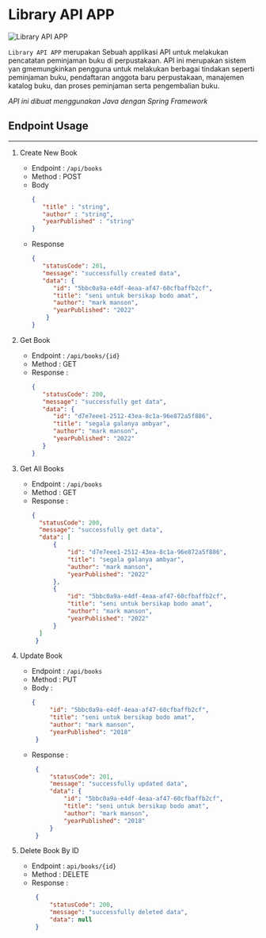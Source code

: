 # Library API APP
![Library API APP](https://github.com/Leeroyakbar/library_api/assets/71091549/2ee58d02-0e24-4946-931a-fe5637616d0f)

`Library API APP` merupakan Sebuah applikasi API untuk melakukan pencatatan peminjaman buku di perpustakaan. API ini merupakan sistem yan gmemungkinkan pengguna untuk melakukan berbagai tindakan seperti peminjaman buku, pendaftaran anggota baru perpustakaan, manajemen katalog buku, dan proses peminjaman serta pengembalian buku.

*API ini dibuat menggunakan Java dengan Spring Framework*

## Endpoint Usage
---
1. Create New Book
   - Endpoint : `/api/books`
   - Method   : POST
   - Body
     ```JSON
     {
        "title" : "string",
        "author" : "string",
        "yearPublished" : "string"
     }
     ```
   - Response
     ```JSON
     {
        "statusCode": 201,
        "message": "successfully created data",
        "data": {
           "id": "5bbc0a9a-e4df-4eaa-af47-60cfbaffb2cf",
           "title": "seni untuk bersikap bodo amat",
           "author": "mark manson",
           "yearPublished": "2022"
         }
     }
     ```
2. Get Book
   - Endpoint : `/api/books/{id}`
   - Method   : GET
   - Response :
     ```JSON
     {
        "statusCode": 200,
        "message": "successfully get data",
        "data": {
           "id": "d7e7eee1-2512-43ea-8c1a-96e872a5f886",
           "title": "segala galanya ambyar",
           "author": "mark manson",
           "yearPublished": "2022"
        }
     }
     ```

4. Get All Books
   - Endpoint : `/api/books`
   - Method   : GET
   - Response :
     ```JSON
     {
       "statusCode": 200,
       "message": "successfully get data",
       "data": [
           {
               "id": "d7e7eee1-2512-43ea-8c1a-96e872a5f886",
               "title": "segala galanya ambyar",
               "author": "mark manson",
               "yearPublished": "2022"
           },
           {
               "id": "5bbc0a9a-e4df-4eaa-af47-60cfbaffb2cf",
               "title": "seni untuk bersikap bodo amat",
               "author": "mark manson",
               "yearPublished": "2022"
           }
       ]
      }
     ```
5. Update Book
   - Endpoint : `/api/books`
   - Method   : PUT
   - Body     :
     ```JSON
     {
          "id": "5bbc0a9a-e4df-4eaa-af47-60cfbaffb2cf",
          "title": "seni untuk bersikap bodo amat",
          "author": "mark manson",
          "yearPublished": "2018"
      }
     ```
   - Response   :
     ```JSON
      {
          "statusCode": 201,
          "message": "successfully updated data",
          "data": {
              "id": "5bbc0a9a-e4df-4eaa-af47-60cfbaffb2cf",
              "title": "seni untuk bersikap bodo amat",
              "author": "mark manson",
              "yearPublished": "2018"
          }
      }
     ```
7. Delete Book By ID
   - Endpoint   : `api/books/{id}`
   - Method     : DELETE
   - Response   :
     ```JSON
      {
          "statusCode": 200,
          "message": "successfully deleted data",
          "data": null
      }
     ```
     
